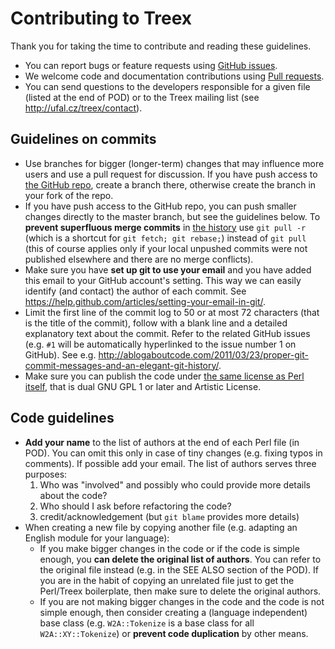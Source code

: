 # Contributing to Treex
Thank you for taking the time to contribute and reading these guidelines.

* You can report bugs or feature requests using [GitHub issues](https://github.com/ufal/treex/issues).
* We welcome code and documentation contributions using [Pull requests](https://github.com/ufal/treex/pulls).
* You can send questions to the developers responsible for a given file (listed at the end of POD)
  or to the Treex mailing list (see http://ufal.cz/treex/contact).

## Guidelines on commits
* Use branches for bigger (longer-term) changes that may influence more users and use a pull request for discussion.
  If you have push access to [the GitHub repo](https://github.com/ufal/treex), create a branch there,
  otherwise create the branch in your fork of the repo.
* If you have push access to the GitHub repo,
  you can push smaller changes directly to the master branch, but see the guidelines below.
  To **prevent superfluous merge commits** in [the history](https://github.com/ufal/treex/commits/master)
  use `git pull -r` (which is a shortcut for `git fetch; git rebase;`) instead of `git pull`
  (this of course applies only if your local unpushed commits were not published elsewhere and there are no merge conflicts).
* Make sure you have **set up git to use your email** and you have added this email to your GitHub account's setting.
  This way we can easily identify (and contact) the author of each commit.
  See https://help.github.com/articles/setting-your-email-in-git/.
* Limit the first line of the commit log to 50 or at most 72 characters (that is the title of the commit),
  follow with a blank line and a detailed explanatory text about the commit.
  Refer to the related GitHub issues (e.g. `#1` will be automatically hyperlinked to the issue number 1 on GitHub).
  See e.g. http://ablogaboutcode.com/2011/03/23/proper-git-commit-messages-and-an-elegant-git-history/.
* Make sure you can publish the code under [the same license as Perl itself](http://dev.perl.org/licenses/),
  that is dual GNU GPL 1 or later and Artistic License.
  
## Code guidelines
* **Add your name** to the list of authors at the end of each Perl file (in POD).
  You can omit this only in case of tiny changes (e.g. fixing typos in comments).
  If possible add your email.
  The list of authors serves three purposes:
  1. Who was "involved" and possibly who could provide more details about the code?
  2. Who should I ask before refactoring the code?
  3. credit/acknowledgement (but `git blame` provides more details)
* When creating a new file by copying another file (e.g. adapting an English module for your language):
  * If you make bigger changes in the code or if the code is simple enough,
    you **can delete the original list of authors**.
    You can refer to the original file instead (e.g. in the SEE ALSO section of the POD).
    If you are in the habit of copying an unrelated file just to get the Perl/Treex boilerplate,
    then make sure to delete the original authors.
  * If you are not making bigger changes in the code and the code is not simple enough,
    then consider creating a (language independent) base class
    (e.g. `W2A::Tokenize` is a base class for all `W2A::XY::Tokenize`)
    or **prevent code duplication** by other means.
  
  
  
